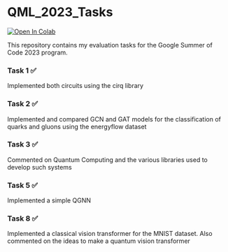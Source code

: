 # QML_2023_Tasks
[![Open In Colab](https://colab.research.google.com/assets/colab-badge.svg)](https://colab.research.google.com/github/Anantk2908/QML_2023_Tasks/blob/main/Tasks.ipynb)

This repository contains my evaluation tasks for the Google Summer of Code 2023 program. 

### Task 1 :white_check_mark:
Implemented both circuits using the cirq library

### Task 2 :white_check_mark:
Implemented and compared GCN and GAT models for the classification of quarks and gluons using the energyflow dataset

### Task 3 :white_check_mark:
Commented on Quantum Computing and the various libraries used to develop such systems

### Task 5 :white_check_mark:
Implemented a simple QGNN

### Task 8 :white_check_mark:
Implemented a classical vision transformer for the MNIST dataset. Also commented on the ideas to make a quantum vision transformer
